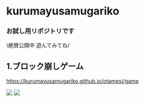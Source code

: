 # kurumayusamugariko
### お試し用リポジトリです  
  
\絶賛公開中 遊んでみてね/




1.ブロック崩しゲーム
---
<https://kurumayusamugariko.github.io/otamesi/game> 

<img src="https://img.shields.io/badge/-Javascript-black.svg?logo=javascript&style=popout-square"> <img src="https://img.shields.io/badge/-Node.js-black.svg?logo=node.js&style=popout-square">

